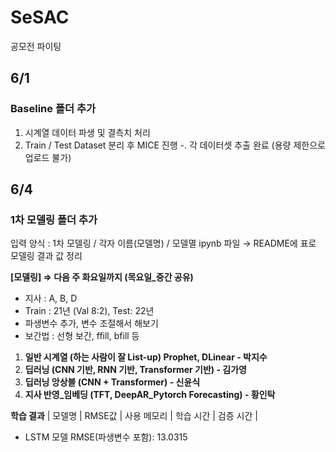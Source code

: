 # SeSAC
공모전 파이팅

## 6/1
### Baseline 폴더 추가
  1. 시계열 데이터 파생 및 결측치 처리
  2. Train / Test Dataset 분리 후 MICE 진행
     -. 각 데이터셋 추출 완료 (용량 제한으로 업로드 불가)
## 6/4 
### 1차 모델링 폴더 추가
입력 양식 : 1차 모델링 / 각자 이름(모델명) / 모델멸 ipynb 파일
→ README에 표로 모델링 결과 값 정리

**[모델링] ⇒ 다음 주 화요일까지 (목요일_중간 공유)**
- 지사 : A, B, D
- Train : 21년 (Val 8:2), Test: 22년
- 파생변수 추가, 변수 조절해서 해보기
- 보간법 : 선형 보간, ffill, bfill 등
1. **일반 시계열 (하는 사람이 잘 List-up) Prophet, DLinear - 박지수**
2. **딥러닝 (CNN 기반, RNN 기반, Transformer 기반) - 김가영**
3. **딥러닝 앙상블 (CNN + Transformer) - 신윤식**
4. **지사 반영_임베딩 (TFT, DeepAR_Pytorch Forecasting) - 황인탁**

**학습 결과**
| 모델명 | RMSE값 | 사용 메모리 | 학습 시간 | 검증 시간 |
- LSTM 모델 RMSE(파생변수 포함): 13.0315

